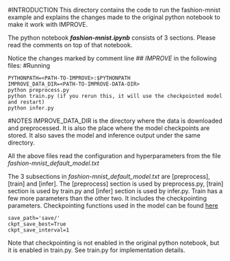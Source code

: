 #INTRODUCTION
This directory contains the code to run the fashion-mnist example and explains the changes made to the original python notebook to make it work with IMPROVE.

The python notebook ***fashion-mnist.ipynb*** consists of 3 sections. 
Please read the comments on top of that notebook.

Notice the changes marked by comment line *## IMPROVE*
in the following files:
#Running 
```
PYTHONPATH=<PATH-TO-IMPROVE>:$PYTHONPATH
IMPROVE_DATA_DIR=<PATH-TO-IMPROVE-DATA-DIR>
python preprocess.py
python train.py (if you rerun this, it will use the checkpointed model and restart)
python infer.py
```
#NOTES
IMPROVE_DATA_DIR is the directory where the data is downloaded and preprocessed. It is also the place where the model checkpoints are stored. It also saves the model and inference output under the same directory.

All the above files read the configuration and hyperparameters from the file *fashion-mnist_default_model.txt*

The 3 subsections in *fashion-mnist_default_model.txt* are [preprocess], [train] and [infer]. The [preprocess] section is used by preprocess.py, [train] section is used by train.py and [infer] section is used by infer.py. Train has a few more parameters than the other two. It includes the checkpointing parameters. Checkpointing functions used in the model can be found [here]([text](https://candle-lib.readthedocs.io/en/latest/api_ckpt_pytorch_utils/_autosummary/candle.ckpt_pytorch_utils.CandleCkptPyTorch.html))

```
save_path='save/'
ckpt_save_best=True
ckpt_save_interval=1
```


Note that checkpointing is not enabled in the original python notebook, but it is enabled in train.py. See train.py for implementation details.

